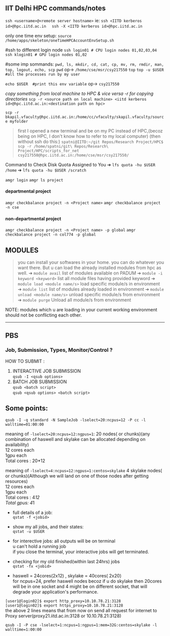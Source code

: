 ## IIT Delhi HPC commands/notes

`ssh <username>@<remote server hostname>`
ie:
`ssh <IITD kerberos id>@hpc.iitd.ac.in  `
`ssh -X <IITD kerberos id>@hpc.iitd.ac.in`

only one time env setup:
`source /home/apps/skeleton/oneTimeHPCAccountEnvSetup.sh`


#ssh to different login node
`ssh login01 # CPU login nodes 01,02,03,04`
`ssh klogin01 # GPU login nodes 01,02`


#some imp sommands: `pwd, ls, mkdir, cd, cat, cp, mv, rm, rmdir, man, top, logout, echo, scp`
`pwd`
op-> `/home/cse/msr/csy217550`
`top`
`top -u $USER #all the processes run by my user`

`echo $USER  #print this env variable`
op-> `csy217550`

*copy something from local machine to HPC & vice versa*
*-r for copying directories*
`scp -r <source path on local machine> <iitd kerberos id>@hpc.iitd.ac.in:<destination path on hpc>`


`scp -r bkapil.vfaculty@hpc.iitd.ac.in:/home/cc/vfaculty/skapil.vfaculty/source myfolder`

> first I opened a new terminal and be on my PC instead of HPC,(becoz being on HPC, I don't know how to refer to my local computer)   (then without ssh do this:)
`spatni@IITD:~/git Repos/Research Project/HPC$ scp -r /home/spatni/git\ Repos/Research\ Project/HPC/scripts_for_net csy217550@hpc.iitd.ac.in:/home/cse/msr/csy217550/`



Command to Check Disk Quota Assigned to You
➔ `lfs quota -hu $USER /home`
➔ `lfs quota -hu $USER /scratch`


`amgr login`
`amgr ls project`
#### departmental project
`amgr checkbalance project -n <Project name>`
`amgr checkbalance project -n cse `

#### non-departmental project
`amgr checkbalance project -n <Project name> -p global`
`amgr checkbalance project -n col774 -p global`


## MODULES
> you can install your softwares in your home. you can do whatever you want there. But u can load the already installed modules from hpc as well.
➔ `module avail`
list of modules available on PADUM
➔ `module -i keyword <keyword>`
list all module files having provided keyword
➔ `module load <module name/s>`
load specific module/s in environment
➔ `module list`
list of modules already loaded in environment
➔ `module unload <module name/s>`
unload specific module/s from environment
➔ `module purge`
Unload all module/s from environment 

NOTE: modules which u are loading in your current working environment should not be conflicting each other.

***
## PBS
### Job, Submission, Types, Monitor/Control ?
HOW TO SUBMIT :  
1. INTERACTIVE JOB SUBMISSION  
`qsub -I <qsub options>`
2. BATCH JOB SUBMISSION  
`qsub <batch script>`  
`qsub <qsub options> <batch script>`


## Some points:
`qsub -I -q standard -N SampleJob -lselect=20:ncpus=12 -P cc -l walltime=01:00:00 `

meaning of `-lselect=20:ncpus=12:ngpus=1`:
20 nodes( or chunks)(any combination of haswell and skylake can be allocated depending on availability)  
12 cores each  
1gpu each  
Total cores : 20*12  

meaning of `-lselect=4:ncpus=12:ngpus=1:centos=skylake`
4 skylake nodes( or chunks)(Although we will land on one of those nodes after getting resources)  
12 cores each  
1gpu each  
Total cores : 4*12  
Total gpus: 4*1  

- full details of a job:  
`qstat -f <jobid>`

- show my all jobs, and their states:  
`qstat -u $USER`

- for interective jobs: 
all outputs will be on terminal  
u can't hold a running job  
if you close the terminal, your interactive jobs will get terminated.  

- checking for my old finished(within last 24hrs) jobs  
`qstat -fx <jobid>`

- haswell = 24cores(2x12) , skylake = 40cores( 2x20)  
for ncpus=24, prefer haswell nodes becoz if u do skylake then 20cores will be in one socket and 4 might be on different socket, that will degrade your application's performance. 


`[user1@login02]$ export http_proxy=10.10.78.21:3128`  
`[user1@login02]$ export https_proxy=10.10.78.21:3128`  
the above 2 lines means that from now on send all request for internet to Proxy server(proxy21.iitd.ac.in:3128 or 10.10.78.21:3128)  

`qsub -I -P cse -lselect=1:ncpus=1:ngpus=1:mem=32G:centos=skylake -l walltime=1:00:00`


